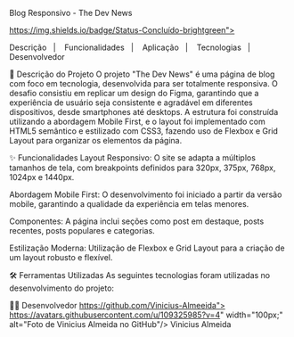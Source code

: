 Blog Responsivo - The Dev News

https://img.shields.io/badge/Status-Concluído-brightgreen">


Descrição   |   
Funcionalidades   |   
Aplicação   |   
Tecnologias   |   
Desenvolvedor

📖 Descrição do Projeto
O projeto "The Dev News" é uma página de blog com foco em tecnologia, desenvolvida para ser totalmente responsiva. O desafio consistiu em replicar um design do Figma, garantindo que a experiência de usuário seja consistente e agradável em diferentes dispositivos, desde smartphones até desktops. A estrutura foi construída utilizando a abordagem Mobile First, e o layout foi implementado com HTML5 semântico e estilizado com CSS3, fazendo uso de Flexbox e Grid Layout para organizar os elementos da página.

✨ Funcionalidades
Layout Responsivo: O site se adapta a múltiplos tamanhos de tela, com breakpoints definidos para 320px, 375px, 768px, 1024px e 1440px.

Abordagem Mobile First: O desenvolvimento foi iniciado a partir da versão mobile, garantindo a qualidade da experiência em telas menores.

Componentes: A página inclui seções como post em destaque, posts recentes, posts populares e categorias.

Estilização Moderna: Utilização de Flexbox e Grid Layout para a criação de um layout robusto e flexível.


🛠️ Ferramentas Utilizadas
As seguintes tecnologias foram utilizadas no desenvolvimento do projeto:

👨‍💻 Desenvolvedor
https://github.com/Vinicius-Almeeida"> https://avatars.githubusercontent.com/u/109325985?v=4" width="100px;" alt="Foto de Vinicius Almeida no GitHub"/>
Vinicius Almeida

